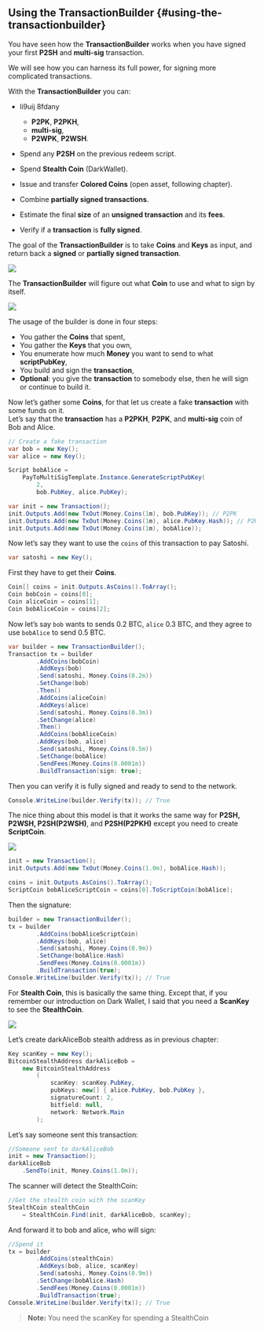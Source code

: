 ## Using the TransactionBuilder {#using-the-transactionbuilder}

You have seen how the **TransactionBuilder** works when you have signed your first **P2SH** and **multi-sig** transaction.

We will see how you can harness its full power, for signing more complicated transactions.

With the **TransactionBuilder** you can:

* li9uij 8fdany  
  * **P2PK**, **P2PKH**,  
  * **multi-sig**,  
  * **P2WPK**, **P2WSH**.  

* Spend any **P2SH** on the previous redeem script.  
* Spend **Stealth Coin** \(DarkWallet\).  
* Issue and transfer **Colored Coins** \(open asset, following chapter\).  
* Combine **partially signed transactions**.  
* Estimate the final **size** of an **unsigned transaction** and its **fees**.  
* Verify if a **transaction** is **fully signed**.  

The goal of the **TransactionBuilder** is to take **Coins** and **Keys** as input, and return back a **signed** or **partially signed transaction**.

![](../assets/SignedTransaction.png)

The **TransactionBuilder** will figure out what **Coin** to use and what to sign by itself.

![](../assets/TransactionBuilder.png)

The usage of the builder is done in four steps:

* You gather the **Coins** that spent,
* You gather the **Keys** that you own,
* You enumerate how much **Money** you want to send to what **scriptPubKey**,
* You build and sign the **transaction**,
* **Optional**: you give the **transaction** to somebody else, then he will sign or continue to build it.

Now let’s gather some **Coins**, for that let us create a fake **transaction** with some funds on it.  
Let’s say that the **transaction** has a **P2PKH**, **P2PK**, and **multi-sig** coin of Bob and Alice.

```cs
// Create a fake transaction
var bob = new Key();
var alice = new Key();

Script bobAlice = 
    PayToMultiSigTemplate.Instance.GenerateScriptPubKey(
        2, 
        bob.PubKey, alice.PubKey);

var init = new Transaction();
init.Outputs.Add(new TxOut(Money.Coins(1m), bob.PubKey)); // P2PK
init.Outputs.Add(new TxOut(Money.Coins(1m), alice.PubKey.Hash)); // P2PKH
init.Outputs.Add(new TxOut(Money.Coins(1m), bobAlice));
```

Now let’s say they want to use the `coins` of this transaction to pay Satoshi.

```cs
var satoshi = new Key();
```

First they have to get their **Coins**.

```cs
Coin[] coins = init.Outputs.AsCoins().ToArray();
Coin bobCoin = coins[0];
Coin aliceCoin = coins[1];
Coin bobAliceCoin = coins[2];
```

Now let’s say `bob` wants to sends 0.2 BTC, `alice` 0.3 BTC, and they agree to use `bobAlice` to send 0.5 BTC.

```cs
var builder = new TransactionBuilder();
Transaction tx = builder
        .AddCoins(bobCoin)
        .AddKeys(bob)
        .Send(satoshi, Money.Coins(0.2m))
        .SetChange(bob)
        .Then()
        .AddCoins(aliceCoin)
        .AddKeys(alice)
        .Send(satoshi, Money.Coins(0.3m))
        .SetChange(alice)
        .Then()
        .AddCoins(bobAliceCoin)
        .AddKeys(bob, alice)
        .Send(satoshi, Money.Coins(0.5m))
        .SetChange(bobAlice)
        .SendFees(Money.Coins(0.0001m))
        .BuildTransaction(sign: true);
```

Then you can verify it is fully signed and ready to send to the network.

```cs
Console.WriteLine(builder.Verify(tx)); // True
```

The nice thing about this model is that it works the same way for **P2SH, P2WSH, P2SH\(P2WSH\)**, and **P2SH\(P2PKH\)** except you need to create **ScriptCoin**.

![](../assets/ScriptCoinFromCoin.png)

```cs
init = new Transaction();
init.Outputs.Add(new TxOut(Money.Coins(1.0m), bobAlice.Hash));

coins = init.Outputs.AsCoins().ToArray();
ScriptCoin bobAliceScriptCoin = coins[0].ToScriptCoin(bobAlice);
```

Then the signature:

```cs
builder = new TransactionBuilder();
tx = builder
        .AddCoins(bobAliceScriptCoin)
        .AddKeys(bob, alice)
        .Send(satoshi, Money.Coins(0.9m))
        .SetChange(bobAlice.Hash)
        .SendFees(Money.Coins(0.0001m))
        .BuildTransaction(true);
Console.WriteLine(builder.Verify(tx)); // True
```

For **Stealth Coin**, this is basically the same thing. Except that, if you remember our introduction on Dark Wallet, I said that you need a **ScanKey** to see the **StealthCoin**.

![](../assets/StealthCoin.png)

Let’s create darkAliceBob stealth address as in previous chapter:

```cs
Key scanKey = new Key();
BitcoinStealthAddress darkAliceBob =
    new BitcoinStealthAddress
        (
            scanKey: scanKey.PubKey,
            pubKeys: new[] { alice.PubKey, bob.PubKey },
            signatureCount: 2,
            bitfield: null,
            network: Network.Main
        );
```

Let’s say someone sent this transaction:

```cs
//Someone sent to darkAliceBob
init = new Transaction();
darkAliceBob
    .SendTo(init, Money.Coins(1.0m));
```

The scanner will detect the StealthCoin:

```cs
//Get the stealth coin with the scanKey
StealthCoin stealthCoin
    = StealthCoin.Find(init, darkAliceBob, scanKey);
```

And forward it to bob and alice, who will sign:

```cs
//Spend it
tx = builder
        .AddCoins(stealthCoin)
        .AddKeys(bob, alice, scanKey)
        .Send(satoshi, Money.Coins(0.9m))
        .SetChange(bobAlice.Hash)
        .SendFees(Money.Coins(0.0001m))
        .BuildTransaction(true);
Console.WriteLine(builder.Verify(tx)); // True
```

> **Note:** You need the scanKey for spending a StealthCoin

